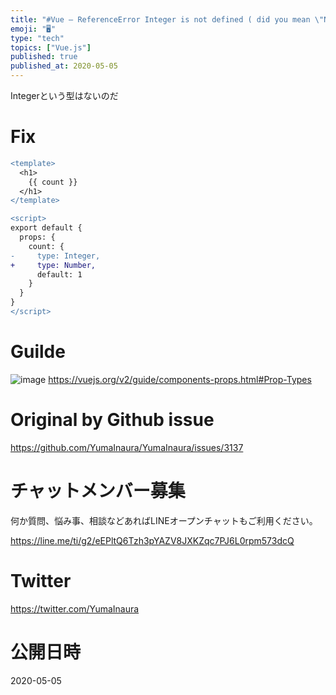 ```yaml
---
title: "#Vue – ReferenceError Integer is not defined ( did you mean \"Number\" ?"
emoji: "🖥"
type: "tech"
topics: ["Vue.js"]
published: true
published_at: 2020-05-05
---
```


Integerという型はないのだ

# Fix

```diff
<template>
  <h1>
    {{ count }}
  </h1>
</template>

<script>
export default {
  props: {
    count: {
-     type: Integer,
+     type: Number,
      default: 1
    }
  }
}
</script>

```


# Guilde

![image](https://user-images.githubusercontent.com/13635059/80941770-466e0580-8e1e-11ea-8800-bc0faf09e028.png)
https://vuejs.org/v2/guide/components-props.html#Prop-Types



# Original by Github issue

https://github.com/YumaInaura/YumaInaura/issues/3137











<!-- Update From Qiita API -->

# チャットメンバー募集


何か質問、悩み事、相談などあればLINEオープンチャットもご利用ください。

https://line.me/ti/g2/eEPltQ6Tzh3pYAZV8JXKZqc7PJ6L0rpm573dcQ





# Twitter


https://twitter.com/YumaInaura


<!-- Update From Qiita API -->



# 公開日時

2020-05-05
